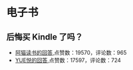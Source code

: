 #  电子书 
## 后悔买 Kindle 了吗？
- [阿猫读书的回答](https://www.zhihu.com/question/28814096/answer/297097791),点赞数：19570，评论数：965
- [YUE悦的回答](https://www.zhihu.com/question/28814096/answer/812689986),点赞数：17597，评论数：724
